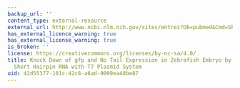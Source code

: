 ```yaml
---
backup_url: ''
content_type: external-resource
external_url: http://www.ncbi.nlm.nih.gov/sites/entrez?Db=pubmed&Cmd=ShowDetailView&TermToSearch=17624603&ordinalpos=3&itool=EntrezSystem2.PEntrez.Pubmed.Pubmed_ResultsPanel.Pubmed_RVDocSum
has_external_licence_warning: true
has_external_license_warning: true
is_broken: ''
license: https://creativecommons.org/licenses/by-nc-sa/4.0/
title: Knock Down of gfp and No Tail Expression in Zebrafish Embryo by in vivo-transcribed
  Short Hairpin RNA with T7 Plasmid System
uid: 42d55377-101c-42c8-a6ad-9009ea48be87
---
```

